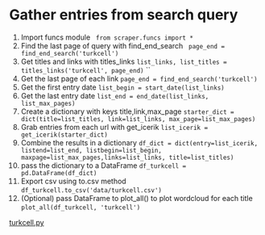 # Gather entries from search query
1. Import funcs module ``` from scraper.funcs import *```
2. Find the last page of query with find_end_search ``` page_end = find_end_search('turkcell')```
3. Get titles and links with titles_links ```list_links, list_titles = titles_links('turkcell', page_end)```
``
4. Get the last page of each link
```page_end = find_end_search('turkcell')```
5. Get the first entry date
```list_begin = start_date(list_links)```
6. Get the last entry date 
```list_end = end_date(list_links, list_max_pages)```
7. Create a dictionary with keys title,link,max_page
```starter_dict = dict(title=list_titles, link=list_links, max_page=list_max_pages)```
8. Grab entries from each url with get_icerik
```list_icerik = get_icerik(starter_dict)```
9. Combine the results in a dictionary
``` df_dict = dict(entry=list_icerik, listend=list_end, listbegin=list_begin, maxpage=list_max_pages,links=list_links, title=list_titles) ```
10. pass the dictionary to a DataFrame
```df_turkcell = pd.DataFrame(df_dict)```
11. Export csv using to.csv method
```df_turkcell.to_csv('data/turkcell.csv')```
12. (Optional) pass DataFrame to plot_all() to plot wordcloud for each title
```plot_all(df_turkcell, 'turkcell')```

[turkcell.py](https://github.com/uGokalp/Eksisozluk-Scraper/blob/0.1.0/turkcell.py)
